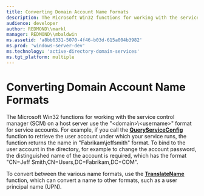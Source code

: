 ```yaml
---
title: Converting Domain Account Name Formats
description: The Microsoft Win32 functions for working with the service control manager (SCM) on a host server use the \ 0034; domain \\ username \ 0034; format for service accounts.
audience: developer
author: REDMOND\\markl
manager: REDMOND\\mbaldwin
ms.assetid: 'a8bb6331-5070-4f46-b03d-615a004b3982'
ms.prod: 'windows-server-dev'
ms.technology: 'active-directory-domain-services'
ms.tgt_platform: multiple
---
```


# Converting Domain Account Name Formats

The Microsoft Win32 functions for working with the service control manager (SCM) on a host server use the "&lt;domain&gt;\\&lt;username&gt;" format for service accounts. For example, if you call the [**QueryServiceConfig**](https://msdn.microsoft.com/library/windows/desktop/ms684932) function to retrieve the user account under which your service runs, the function returns the name in "Fabrikam\\jeffsmith" format. To bind to the user account in the directory, for example to change the account password, the distinguished name of the account is required, which has the format "CN=Jeff Smith,CN=Users,DC=Fabrikam,DC=COM".

To convert between the various name formats, use the [**TranslateName**](https://msdn.microsoft.com/library/windows/desktop/ms725484) function, which can convert a name to other formats, such as a user principal name (UPN).

 

 




